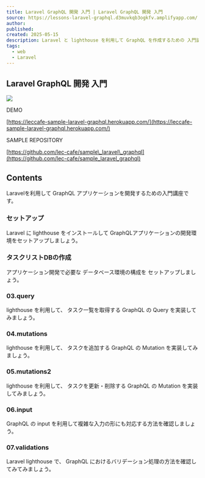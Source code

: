```yaml
---
title: Laravel GraphQL 開発 入門 | Laravel GraphQL 開発 入門
source: https://lessons-laravel-graphql.d3muvkqb3ogkfv.amplifyapp.com/
author: 
published: 
created: 2025-05-15
description: Laravel と lighthouse を利用して GraphQL を作成するための 入門講座です。
tags:
  - web
  - Laravel
---
```

## Laravel GraphQL 開発 入門

![](https://lessons-laravel-graphql.d3muvkqb3ogkfv.amplifyapp.com/images/leccafe.png)

DEMO

[https://leccafe-sample-laravel-graphql.herokuapp.com/](https://leccafe-sample-laravel-graphql.herokuapp.com/)

SAMPLE REPOSITORY

[https://github.com/lec-cafe/sample\_laravel\_graphql](https://github.com/lec-cafe/sample_laravel_graphql)

## Contents

Laravelを利用して GraphQL アプリケーションを開発するための入門講座です。

### セットアップ

Laravel に lighthouse をインストールして GraphQLアプリケーションの開発環境をセットアップしましょう。

### タスクリストDBの作成

アプリケーション開発で必要な データベース環境の構成を セットアップしましょう。

### 03.query

lighthouse を利用して、 タスク一覧を取得する GraphQL の Query を実装してみましょう。

### 04.mutations

lighthouse を利用して、 タスクを追加する GraphQL の Mutation を実装してみましょう。

### 05.mutations2

lighthouse を利用して、 タスクを更新・削除する GraphQL の Mutation を実装してみましょう。

### 06.input

GraphQL の input を利用して複雑な入力の形にも対応する方法を確認しましょう。

### 07.validations

Laravel lighthouse で、 GraphQL におけるバリデーション処理の方法を確認してみてみましょう。